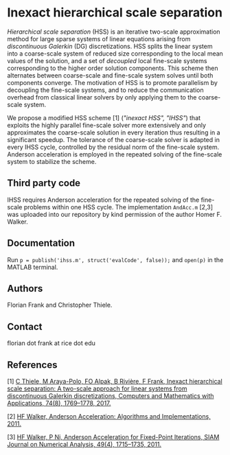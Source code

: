 # Inexact hierarchical scale separation

*Hierarchical scale separation* (HSS) is an iterative two-scale approximation method for large sparse systems of linear equations arising from *discontinuous Galerkin* (DG) discretizations. HSS splits the linear system into a coarse-scale system of reduced size corresponding to the local mean values of the solution, and a set of *decoupled* local fine-scale systems corresponding to the higher order solution components. This scheme then alternates between coarse-scale and fine-scale system solves until both components converge. The motivation of HSS is to promote parallelism by decoupling the fine-scale systems, and to reduce the communication overhead from classical linear solvers by only applying them to the coarse-scale system.

We propose a modified HSS scheme [1] (*"inexact HSS", "IHSS"*) that exploits the highly parallel fine-scale solver more extensively and only approximates the coarse-scale solution in every iteration thus resulting in a significant speedup. The tolerance of the coarse-scale solver is adapted in every IHSS cycle, controlled by the residual norm of the fine-scale system. Anderson acceleration is employed in the repeated solving of the fine-scale system to stabilize the scheme.

## Third party code
IHSS requires Anderson acceleration for the repeated solving of the fine-scale problems within one HSS cycle.  The implementation `AndAcc.m` [2,3] was uploaded into our repository by kind permission of the author Homer F. Walker.

## Documentation
Run `p = publish('ihss.m', struct('evalCode', false));` and `open(p)` in the MATLAB terminal.

## Authors
Florian Frank and Christopher Thiele.

## Contact
florian dot frank at rice dot edu

## References
[1] [C Thiele, M Araya-Polo, FO Alpak, B Rivière, F Frank, Inexact hierarchical scale separation: A two-scale approach for linear systems from discontinuous Galerkin discretizations, Computers and Mathematics with Applications, 74(8), 1769–1778, 2017.](http://dx.doi.org/10.1016/j.camwa.2017.06.025)

[2] [HF Walker, Anderson Acceleration: Algorithms and Implementations, 2011.](https://users.wpi.edu/~walker/Papers/anderson_accn_algs_imps.pdf)

[3] [HF Walker, P Ni, Anderson Acceleration for Fixed-Point Iterations, SIAM Journal on Numerical Analysis, 49(4), 1715–1735, 2011.](https://doi.org/10.1137/10078356X)
